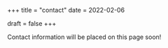 +++
title = "contact"
date  = 2022-02-06

draft = false
+++

Contact information will be placed on this page soon!
